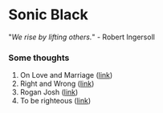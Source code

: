 # Sonic Black

"*We rise by lifting others.*" - Robert Ingersoll 

<div id="quote">
</div>
<script type="text/javascript">
	
 var quotes = ["I am great"];
 var quotediv = document.getElementById("quote");
 quotediv.innerHTML = quotes[0]
 
</script>

### Some thoughts

1. On Love and Marriage ([link](./love.md))
2. Right and Wrong ([link](./right.md))
3. Rogan Josh ([link](./rogan.md))
4. To be righteous ([link](./righteous.md))
